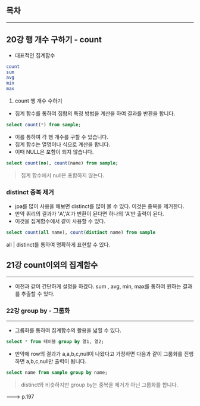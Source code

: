 ## 목차

---

## 20강 행 개수 구하기 - count

- 대표적인 집계함수
```sql
count
sum
avg
min
max
```

1. count 행 개수 수하기
- 집계 함수를 통하여 집합의 특정 방법을 계산을 하여 결과를 반환을 합니다.

```sql
select count(*) from sample;
```
- 이를 통하여 각 행 개수를 구할 수 있습니다.
- 집계 함수는 열명이나 식으로 계산을 합니다.
- 이때 NULL은 포함이 되지 않습니다.

```sql
select count(no), count(name) from sample;
```

> 집계 함수에서 null은 포함하지 않는다.

### distinct 중복 제거
- jpa를 많이 사용을 해보면 distinct를 많이 볼 수 있다. 이것은 중복을 제거한다.
- 만약 쿼리의 결과가 'A','A'가 반환이 된다면 하나의 'A'만 출력이 된다.
- 이것을 집계함수에서 같이 사용할 수 있다.

```sql
select count(all name), count(distinct name) from sample
```
all | distinct를 통하여 명확하게 표현할 수 있다.


## 21강 count이외의 집계함수

---

- 이전과 같이 간단하게 설명을 하겠다. sum , avg, min, max를 통하여 원하는 결과를 추출할 수 있다.

### 22강 group by - 그룹화

---

- 그룹화를 통하여 집계함수의 활용을 넓힐 수 있다.

```sql
select * from 테이블 group by 열1, 열2;
```

- 만약에 row의 결과가 a,a,b,c,null이 나왔다고 가정하면 다음과 같이 그룹화를 진행하면 a,b,c,null만 출력이 됩니다.
```sql
select name from sample group by name;
```
> distinct와 비슷하지만 group by는 중복을 제거가 아닌 그룹화를 합니다. 

---> p.197


